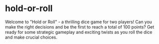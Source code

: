 # hold-or-roll
Welcome to "Hold or Roll" - a thrilling dice game for two players! Can you make the right decisions and be the first to reach a total of 100 points? Get ready for some strategic gameplay and exciting twists as you roll the dice and make crucial choices.
